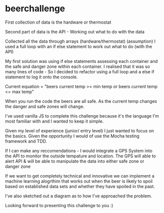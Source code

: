 # beerchallenge
First collection of data is the hardware or thermostat

Second part of data is the API - Working out what to do with the data 

Collected all the data through arrays (hardware/thermostat) (assumption) I used a full loop with an if else statement to work out what to do (with the API)

My first solution was using if else statements assessing each container and the safe and danger zone within each container. I realised that it was so many lines of code - So I decided to refactor using a full loop and a else if statement to log it onto the console.

Current equation = "beers current temp >= min temp or beers current temp <= max temp"

When you run the code the beers are all safe. As the current temp changes the danger and safe zones will change.

I've used vanilla JS to complete this challenge because it's the language I'm most familiar with and I wanted to keep it simple. 

Given my level of experience (junior/ entry level) I just wanted to focus on the basics. Given the opportunity I would of use the Mocha testing framework and TDD.

If I can make any reccomendations - I would integrate a GPS System into the API to monitor the outside tempature and location. The GPS will able to alert API & will be able to manipulate the data into either safe zone or danger zone

If we want to get completely technical and innovative we can implement a machine learning alogrthim that works out when the beer is likely to spoil based on established data sets and whether they have spoiled in the past. 

I've also sketched out a diagram as to how I've approached the problem.

Looking forward to presenting this challenge to you :) 
